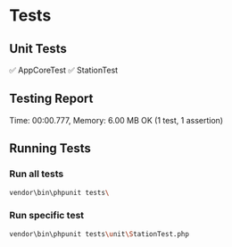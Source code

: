 # Tests

## Unit Tests
✅ AppCoreTest
✅ StationTest

## Testing Report
Time: 00:00.777, Memory: 6.00 MB
OK (1 test, 1 assertion)

## Running Tests

### Run all tests
```bash
vendor\bin\phpunit tests\
```

### Run specific test
```bash
vendor\bin\phpunit tests\unit\StationTest.php
```